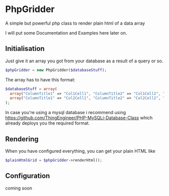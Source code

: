 # PhpGridder
A simple but powerful php class to render plain html of a data array

I will put some Documentation and Examples here later on.

## Initialisation

Just give it an array you got from your database as a result of a query or so. 
```php
$phpGridder = new PhpGridder($databaseStuff);
```

The array has to have this format:
```php
$databaseStuff = array(
  array("ColumnTitle1" => "Col1Cell1", "ColumnTitle2" => "Col1Cell2", "ColumnTitle3" => "Col1Cell3"),
  array("ColumnTitle1" => "Col2Cell1", "ColumnTitle2" => "Col2Cell2", "ColumnTitle3" => "Col2Cell3")
);
```

In case you're using a mysql database i recommend using https://github.com/ThingEngineer/PHP-MySQLi-Database-Class which already deploys you the required format.

## Rendering

When you have configured everything, you can get your plain HTML like 
```php
$plainHtmlGrid = $phpGridder->renderHtml();
```

## Configuration

coming soon
